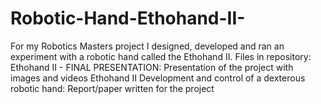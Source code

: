 # Robotic-Hand-Ethohand-II-
For my Robotics Masters project I designed, developed and ran an experiment with a robotic hand called the Ethohand II.
Files in repository:
    Ethohand II - FINAL PRESENTATION: Presentation of the project with images and videos
    Ethohand II Development and control of a dexterous robotic hand: Report/paper written for the project
